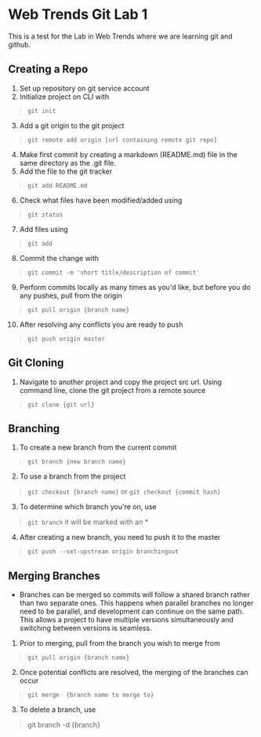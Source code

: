 # Web Trends Git Lab 1

This is a test for the Lab in Web Trends where we are learning git and github.

## Creating a Repo
1. Set up repository on git service account
2. Initialize project on CLI with 
>`git init`
3. Add a git origin to the git project
>`git remote add origin [url containing remote git repo]`
4. Make first commit by creating a markdown (README.md) file in the same directory as the .git file.
5. Add the file to the git tracker
>`git add README.md`
6. Check what files have been modified/added using
>`git status`
7. Add files using
>`git add`
8. Commit the change with
>`git commit -m 'short title/description of commit'`
9. Perform commits locally as many times as you'd like, but before you do any pushes, pull from the origin
>`git pull origin {branch name}`
10. After resolving any conflicts you are ready to push
>`git push origin master`

## Git Cloning
1. Navigate to another project and copy the project src url. Using command line, clone the git project from a remote source
>`git clone {git url}`

## Branching
1. To create a new branch from the current commit
>`git branch {new branch name}`
2. To use a branch from the project
>`git checkout {branch name}`
or
>`git checkout {commit hash}`
3. To determine which branch you're on, use
>`git branch`
it will be marked with an *
4. After creating a new branch, you need to push it to the master
>`git push --set-upstream origin branchingout`

## Merging Branches
- Branches can be merged so commits will follow a shared branch rather than two separate ones. This happens when parallel branches no longer need to be parallel, and development can continue on the same path. This allows a project to have multiple versions simultaneously and switching between versions is seamless.
1. Prior to merging, pull from the branch you wish to merge from
>`git pull origin {branch name}`
2. Once potential conflicts are resolved, the merging of the branches can occur
>`git merge  {branch name to merge to}`
3. To delete a branch, use
> git branch -d {branch}
